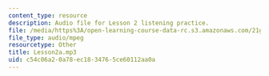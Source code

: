 ```yaml
---
content_type: resource
description: Audio file for Lesson 2 listening practice.
file: /media/https%3A/open-learning-course-data-rc.s3.amazonaws.com/21g-110-chinese-iv-streamlined-spring-2004/c54c06a20a78ec1834765ce60112aa0a_Lesson2a.mp3
file_type: audio/mpeg
resourcetype: Other
title: Lesson2a.mp3
uid: c54c06a2-0a78-ec18-3476-5ce60112aa0a
---
```

